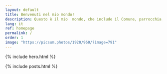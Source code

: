 ```yaml
---
layout: default
title: Benvenuti nel mio mondo!
description: Questo è il mio  mondo, che include il Comune, parrocchia, oratorio, grest, associazioni, biblioteca, dev world, tech forum, Govern Developers Forum, social, jekyll, hugo, wordpress e molto altro che è dentro al mio mondo!
lang: it
ref: homepage
permalink: /
order: 1
image: "https://picsum.photos/1920/960/?image=791"
---
```


{% include hero.html %}

<main class="container my-4" markdown="1">

{% include posts.html %}

</main>

